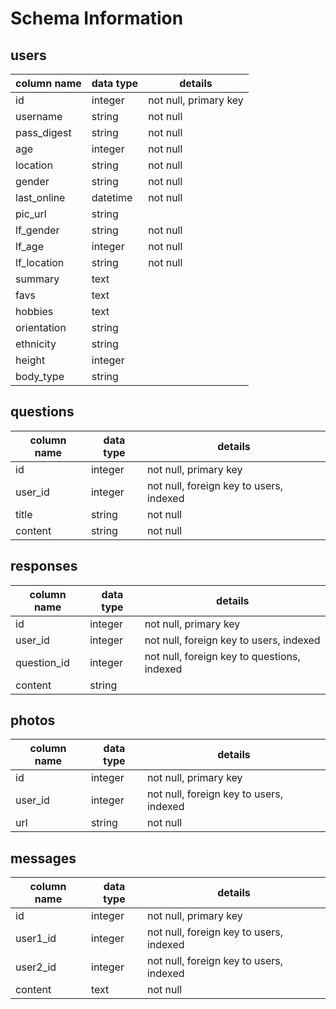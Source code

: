 # Schema Information

## users
column name | data type | details
------------|-----------|-----------------------
id          | integer   | not null, primary key
username    | string    | not null
pass_digest | string    | not null
age         | integer   | not null
location    | string    | not null
gender      | string    | not null
last_online | datetime  | not null
pic_url     | string    |
lf_gender   | string    | not null
lf_age      | integer   | not null
lf_location | string    | not null
summary     | text      |
favs        | text      |
hobbies     | text      |
orientation | string    |
ethnicity   | string    |
height      | integer   |
body_type   | string    |

## questions
column name | data type | details
------------|-----------|-----------------------
id          | integer   | not null, primary key
user_id     | integer   | not null, foreign key to users, indexed
title       | string    | not null
content     | string    | not null

## responses
column name | data type | details
------------|-----------|-----------------------
id          | integer   | not null, primary key
user_id     | integer   | not null, foreign key to users, indexed
question_id | integer   | not null, foreign key to questions, indexed
content     | string    |  

## photos
column name | data type | details
------------|-----------|-----------------------
id          | integer   | not null, primary key
user_id     | integer   | not null, foreign key to users, indexed
url         | string    | not null

## messages
column name | data type | details
------------|-----------|-----------------------
id          | integer   | not null, primary key
user1_id    | integer   | not null, foreign key to users, indexed
user2_id    | integer   | not null, foreign key to users, indexed
content     | text      | not null
